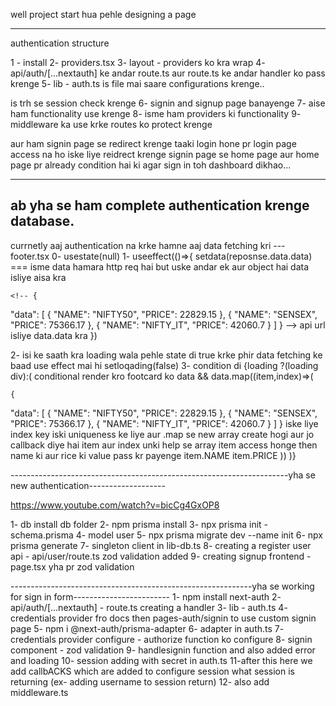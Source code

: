 well project start hua pehle designing a page

---

authentication structure

1 - install
2- providers.tsx
3- layout - providers ko kra wrap
4- api/auth/[...nextauth] ke andar route.ts aur route.ts ke andar handler ko pass krenge
5- lib - auth.ts is file mai saare configurations krenge..

<!-- const session = await getServerSession(NEXT_AUTH_CONFIG);
  if (session?.user) {
    redirect("/");
  } -->

is trh se session check krenge
6- signin and signup page banayenge
7- <!-- 7- design ke baad   <button onClick={async () => {
            const res = await signIn("credentials", {
                username: "",
                password: "",
                redirect: false,
            });
            console.log(res);
            router.push("/")
        }} className="w-full p-3 bg-white/45 text-green-600 font-medium rounded-md hover:bg-green-700 hover:text-white transition duration-500">
          Log In
        </button>  --> aise ham functionality use krenge
8- <!-- 8-<button onClick={async () => {
            await signIn("google");}} className="w-full p-3 bg-white text-black rounded-md flex items-center justify-center gap-2 hover:bg-gray-200 transition">  --> isme ham providers ki functionality
9- middleware ka use krke routes ko protect krenge

aur ham signin page se redirect krenge taaki login hone pr login page access na ho iske liye reidrect krenge signin page se home page aur home page pr already condition hai ki agar sign in toh dashboard dikhao...

---

## ab yha se ham complete authentication krenge database.

currnetly aaj authentication na krke hamne aaj data fetching kri --- footer.tsx
0- usestate(null)
1- useeffect(()=>{
setdata(reposnse.data.data) === isme data hamara http req hai but uske andar ek aur object hai data isliye aisa kra

    <!-- {

"data": [
{
"NAME": "NIFTY50",
"PRICE": 22829.15
},
{
"NAME": "SENSEX",
"PRICE": 75366.17
},
{
"NAME": "NIFTY_IT",
"PRICE": 42060.7
}
]
} --> api url isliye data.data kra
})

2- isi ke saath kra loading wala pehle state di true krke phir data fetching ke baad use effect mai hi setloqading(false)
3- condition di
{loading ?(loading div):(
conditional render kro footcard ko
data && data.map((item,index)=>(
<footcard key={index} name = {item.NAME} price = {item.PRICE}>

    {

"data": [
{
"NAME": "NIFTY50",
"PRICE": 22829.15
},
{
"NAME": "SENSEX",
"PRICE": 75366.17
},
{
"NAME": "NIFTY_IT",
"PRICE": 42060.7
}
]
} iske liye index key iski uniqueness ke liye aur .map se new array create hogi aur jo callback diye hai item aur index unki help se array item access honge then name ki aur rice ki value pass kr payenge item.NAME item.PRICE
))
)}



---------------------------------------------------------------------yha se new authentication-------------------

https://www.youtube.com/watch?v=bicCg4GxOP8

1- db install db folder
2- npm prisma install
3- npx prisma init - schema.prisma
4- model user 
5- npx prisma migrate dev --name init
6- npx prisma generate
7- singleton client in lib-db.ts
8- creating a register user api - api/user/route.ts zod validation added
9- creating signup frontend - page.tsx yha pr zod validation

------------------------------------------------------------yha se working for sign in form------------------------
1- npm install next-auth
2- api/auth/[...nextauth] - route.ts creating a handler
3- lib - auth.ts
4- credentials provider fro docs then pages-auth/signin to use custom signin page
5- npm i @next-auth/prisma-adapter
6- adapter in auth.ts
7- credentials provider configure - authorize function ko configure
8- signin component - zod validation 
9- handlesignin function and also added error and loading 
10- session adding with secret in auth.ts
11-after this here we add callbACKS which are added to configure session what session is returning (ex- adding username to session return)
12- also add middleware.ts